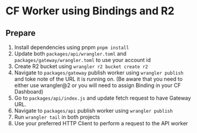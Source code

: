 # CF Worker using Bindings and R2

## Prepare

1. Install dependencies using pnpm `pnpm install`
2. Update both `packages/api/wrangler.toml` and `packages/gateway/wrangler.toml` to use your account id
3. Create R2 bucket using `wrangler r2 bucket create r2`
4. Navigate to `packages/gateway` publish worker using `wrangler publish` and toke note of the URL it is running on.
(Be aware that you need to either use wrangler@2 or you will need to assign Binding in your CF Dashboard)
5. Go to `packages/api/index.js` and update fetch request to have Gateway URL. 
6. Navigate to `packages/api` publish worker using `wrangler publish`
7. Run `wrangler tail` in both projects
8. Use your preferred HTTP Client to perform a request to the API worker
